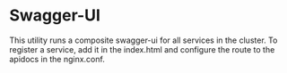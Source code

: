 # Swagger-UI 

This utility runs a composite swagger-ui for all services in the cluster. To register a service, add it in the index.html and configure the route to the apidocs in the nginx.conf.